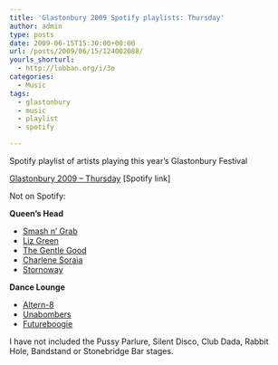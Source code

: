 ```yaml
---
title: 'Glastonbury 2009 Spotify playlists: Thursday'
author: admin
type: posts
date: 2009-06-15T15:30:00+00:00
url: /posts/2009/06/15/124002088/
yourls_shorturl:
  - http://lobban.org/i/3o
categories:
  - Music
tags:
  - glastonbury
  - music
  - playlist
  - spotify

---
```

Spotify playlist of artists playing this year&#8217;s Glastonbury Festival

[Glastonbury 2009 &#8211; Thursday][1] [Spotify link]

Not on Spotify:

**Queen&#8217;s Head**

  * [Smash n&#8217; Grab][2]
  * [Liz Green][3]
  * [The Gentle Good][4]
  * [Charlene Soraia][5]
  * [Stornoway][6]

**Dance Lounge**

  * [Altern-8][7]
  * [Unabombers][8]
  * [Futureboogie][9]

I have not included the Pussy Parlure, Silent Disco, Club Dada, Rabbit Hole, Bandstand or Stonebridge Bar stages.

 [1]: http://open.spotify.com/user/nonimage/playlist/3UNyAL1DgiWRlwd2TgVO4J
 [2]: http://www.myspace.com/smashandgrabclub
 [3]: http://www.myspace.com/lizgreenmusic
 [4]: http://www.myspace.com/gentlegood
 [5]: http://www.myspace.com/charlenesoraiajones
 [6]: http://www.myspace.com/stornoway
 [7]: http://en.wikipedia.org/wiki/Altern-8
 [8]: http://www.myspace.com/unabomberspace
 [9]: http://www.myspace.com/futureboogie